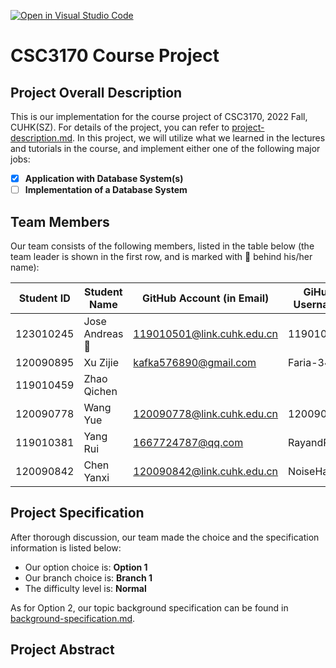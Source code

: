 [![Open in Visual Studio Code](https://classroom.github.com/assets/open-in-vscode-c66648af7eb3fe8bc4f294546bfd86ef473780cde1dea487d3c4ff354943c9ae.svg)](https://classroom.github.com/online_ide?assignment_repo_id=9425721&assignment_repo_type=AssignmentRepo)
# CSC3170 Course Project

## Project Overall Description

This is our implementation for the course project of CSC3170, 2022 Fall, CUHK(SZ). For details of the project, you can refer to [project-description.md](project-description.md). In this project, we will utilize what we learned in the lectures and tutorials in the course, and implement either one of the following major jobs:

<!-- Please fill in "x" to replace the blank space between "[]" to tick the todo item; it's ticked on the first one by default. -->

- [x] **Application with Database System(s)**
- [ ] **Implementation of a Database System**

## Team Members

Our team consists of the following members, listed in the table below (the team leader is shown in the first row, and is marked with 🚩 behind his/her name):

<!-- change the info below to be the real case -->

| Student ID | Student Name   | GitHub Account (in Email)   | GiHub Username |
| ---------- | -------------- | --------------------------  | -------------- |
| 123010245  | Jose Andreas🚩 | 119010501@link.cuhk.edu.cn  |  119010501     |
| 120090895  | Xu Zijie       | kafka576890@gmail.com       |   Faria-34     |
| 119010459  | Zhao Qichen    |                             |                |
| 120090778  | Wang Yue       | 120090778@link.cuhk.edu.cn  |   120090778    |
| 119010381  | Yang Rui       | 1667724787@qq.com           |   RayandRain   |
| 120090842  | Chen Yanxi     | 120090842@link.cuhk.edu.cn  |   NoiseHacker  |

## Project Specification

<!-- You should remove the terms/sentence that is not necessary considering your option/branch/difficulty choice -->

After thorough discussion, our team made the choice and the specification information is listed below:

- Our option choice is: **Option 1**
- Our branch choice is: **Branch 1**
- The difficulty level is: **Normal**

As for Option 2, our topic background specification can be found in [background-specification.md](background-specification.md).

## Project Abstract

<!-- TODO -->